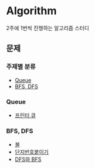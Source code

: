 # Algorithm

2주에 1번씩 진행하는 알고리즘 스터디

## 문제

### 주제별 분류

- [Queue](#Queue)
- [BFS, DFS](#BFS,-DFS)

### Queue

- [프린터 큐](https://github.com/Im-D/Algorithm/tree/master/Queue/%5BBJ%5D%ED%94%84%EB%A6%B0%ED%84%B0%20%ED%81%90(1966))

### BFS, DFS

- [불](https://github.com/Im-D/Algorithm/tree/master/BFS%2C%20DFS/%5BBJ%5D%EC%82%BC%EC%84%B1%20SW%20a%ED%98%95%20%EB%8C%80%EB%B9%84-%20%EB%B6%88(5427))
- [단지번호붙이기](https://github.com/Im-D/Algorithm/tree/master/BFS%2C%20DFS/%5BBJ%5D%EB%8B%A8%EC%9E%90%EB%B2%88%ED%98%B8%EB%B6%99%EC%9D%B4%EA%B8%B0(2667))
- [DFS와 BFS](https://github.com/Im-D/Algorithm/tree/master/BFS%2C%20DFS/%5BBJ%5DDFS%EC%99%80%20BFS(1260))
